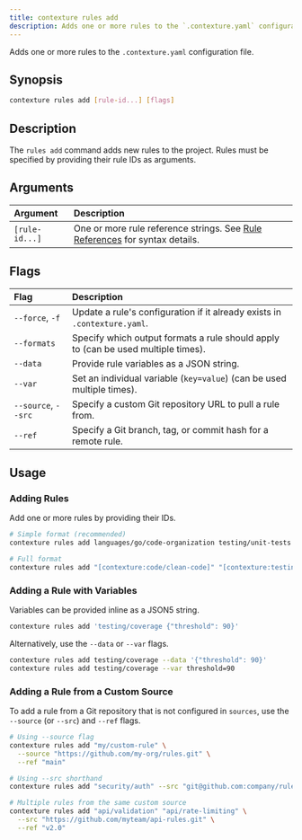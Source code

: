 ```yaml
---
title: contexture rules add
description: Adds one or more rules to the `.contexture.yaml` configuration file.
---
```

Adds one or more rules to the `.contexture.yaml` configuration file.

## Synopsis

```bash
contexture rules add [rule-id...] [flags]
```

## Description

The `rules add` command adds new rules to the project. Rules must be specified by providing their rule IDs as arguments.

## Arguments

| Argument    | Description                                                                                             |
| :---------- | :------------------------------------------------------------------------------------------------------ |
| `[rule-id...]` | One or more rule reference strings. See [Rule References](../reference/rules/rule-references) for syntax details. |

## Flags

| Flag        | Description                                                                    |
| :---------- | :----------------------------------------------------------------------------- |
| `--force`, `-f` | Update a rule's configuration if it already exists in `.contexture.yaml`.      |
| `--formats` | Specify which output formats a rule should apply to (can be used multiple times). |
| `--data`    | Provide rule variables as a JSON string.                                       |
| `--var`     | Set an individual variable (`key=value`) (can be used multiple times).           |
| `--source`, `--src` | Specify a custom Git repository URL to pull a rule from.                       |
| `--ref`     | Specify a Git branch, tag, or commit hash for a remote rule.                   |

## Usage

### Adding Rules

Add one or more rules by providing their IDs.

```bash
# Simple format (recommended)
contexture rules add languages/go/code-organization testing/unit-tests

# Full format
contexture rules add "[contexture:code/clean-code]" "[contexture:testing/unit-tests]"
```

### Adding a Rule with Variables

Variables can be provided inline as a JSON5 string.

```bash
contexture rules add 'testing/coverage {"threshold": 90}'
```

Alternatively, use the `--data` or `--var` flags.

```bash
contexture rules add testing/coverage --data '{"threshold": 90}'
contexture rules add testing/coverage --var threshold=90
```

### Adding a Rule from a Custom Source

To add a rule from a Git repository that is not configured in `sources`, use the `--source` (or `--src`) and `--ref` flags.

```bash
# Using --source flag
contexture rules add "my/custom-rule" \
  --source "https://github.com/my-org/rules.git" \
  --ref "main"

# Using --src shorthand
contexture rules add "security/auth" --src "git@github.com:company/rules.git"

# Multiple rules from the same custom source
contexture rules add "api/validation" "api/rate-limiting" \
  --src "https://github.com/myteam/api-rules.git" \
  --ref "v2.0"
```
